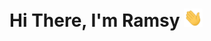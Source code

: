 <h1>Hi There, I'm Ramsy <img  src="https://raw.githubusercontent.com/ABSphreak/ABSphreak/master/gifs/Hi.gif" width="30px"></h1>
